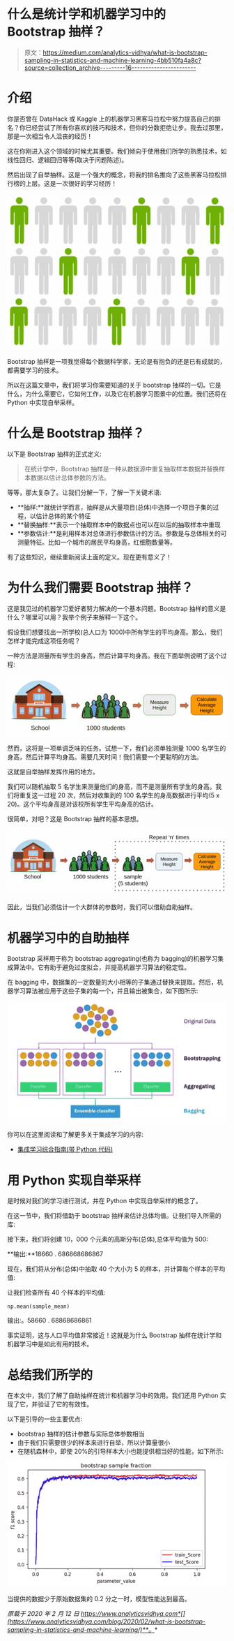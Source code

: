# 什么是统计学和机器学习中的 Bootstrap 抽样？

> 原文：<https://medium.com/analytics-vidhya/what-is-bootstrap-sampling-in-statistics-and-machine-learning-4bb510fa4a8c?source=collection_archive---------16----------------------->

# 介绍

你是否曾在 DataHack 或 Kaggle 上的机器学习黑客马拉松中努力提高自己的排名？你已经尝试了所有你喜欢的技巧和技术，但你的分数拒绝让步。我去过那里，那是一次相当令人沮丧的经历！

这在你刚进入这个领域的时候尤其重要。我们倾向于使用我们所学的熟悉技术，如线性回归、逻辑回归等等(取决于问题陈述)。

然后出现了自举抽样。这是一个强大的概念，将我的排名推向了这些黑客马拉松排行榜的上层。这是一次很好的学习经历！

![](img/0f9f41acf31ef0bb1f082b5aa43cd51c.png)

Bootstrap 抽样是一项我觉得每个数据科学家，无论是有抱负的还是已有成就的，都需要学习的技术。

所以在这篇文章中，我们将学习你需要知道的关于 bootstrap 抽样的一切。它是什么，为什么需要它，它如何工作，以及它在机器学习图景中的位置。我们还将在 Python 中实现自举采样。

# 什么是 Bootstrap 抽样？

以下是 Bootstrap 抽样的正式定义:

> 在统计学中，Bootstrap 抽样是一种从数据源中重复抽取样本数据并替换样本数据以估计总体参数的方法。

等等，那太复杂了。让我们分解一下，了解一下关键术语:

*   **抽样:**就统计学而言，抽样是从大量项目(总体)中选择一个项目子集的过程，以估计总体的某个特征
*   **替换抽样:**表示一个抽取样本中的数据点也可以在以后的抽取样本中重现
*   **参数估计:**是利用样本对总体进行参数估计的方法。参数是与总体相关的可测量特征。比如一个城市的居民平均身高，红细胞数量等。

有了这些知识，继续重新阅读上面的定义。现在更有意义了！

# 为什么我们需要 Bootstrap 抽样？

这是我见过的机器学习爱好者努力解决的一个基本问题。Bootstrap 抽样的意义是什么？哪里可以用？我举个例子来解释一下这个。

假设我们想要找出一所学校(总人口为 1000)中所有学生的平均身高。那么，我们怎样才能完成这项任务呢？

一种方法是测量所有学生的身高，然后计算平均身高。我在下面举例说明了这个过程:

![](img/a5a08d19e535dc41769d05691a8d0b5e.png)

然而，这将是一项单调乏味的任务。试想一下，我们必须单独测量 1000 名学生的身高，然后计算平均身高。需要几天时间！我们需要一个更聪明的方法。

这就是自举抽样发挥作用的地方。

我们可以随机抽取 5 名学生来测量他们的身高，而不是测量所有学生的身高。我们将重复这一过程 20 次，然后对收集到的 100 名学生的身高数据进行平均(5 x 20)。这个平均身高是对该校所有学生平均身高的估计。

很简单，对吧？这是 Bootstrap 抽样的基本思想。

![](img/406cf1e0d0dec010bbf833124087baff.png)

因此，当我们必须估计一个大群体的参数时，我们可以借助自助抽样。

# 机器学习中的自助抽样

Bootstrap 采样用于称为 bootstrap aggregating(也称为 bagging)的机器学习集成算法中。它有助于避免过度拟合，并提高机器学习算法的稳定性。

在 bagging 中，数据集的一定数量的大小相等的子集通过替换来提取。然后，机器学习算法被应用于这些子集的每一个，并且输出被集合，如下图所示:

![](img/1459fa761a072ae0df6e8073dc2d2d12.png)

你可以在这里阅读和了解更多关于集成学习的内容:

*   [集成学习综合指南(带 Python 代码)](https://www.analyticsvidhya.com/blog/2018/06/comprehensive-guide-for-ensemble-models/)

# 用 Python 实现自举采样

是时候对我们的学习进行测试，并在 Python 中实现自举采样的概念了。

在这一节中，我们将借助于 bootstrap 抽样来估计总体均值。让我们导入所需的库:

接下来，我们将创建 10，000 个元素的高斯分布(总体),总体平均值为 500:

**输出:**18660 . 686868686867

现在，我们将从分布(总体)中抽取 40 个大小为 5 的样本，并计算每个样本的平均值:

让我们检查所有 40 个样本的平均值:

```
np.mean(sample_mean)
```

输出:。58660 . 68868686861

事实证明，这与人口平均值非常接近！这就是为什么 Bootstrap 抽样在统计学和机器学习中是如此有用的技术。

# 总结我们所学的

在本文中，我们了解了自助抽样在统计和机器学习中的效用。我们还用 Python 实现了它，并验证了它的有效性。

以下是引导的一些主要优点:

*   bootstrap 抽样的估计参数与实际总体参数相当
*   由于我们只需要很少的样本来进行自举，所以计算量很小
*   在随机森林中，即使 20%的引导样本大小也能提供相当好的性能，如下所示:

![](img/417bff26b7513eb8a511da44a19376b2.png)

当提供的数据少于原始数据集的 0.2 分之一时，模型性能达到最高。

*原载于 2020 年 2 月 12 日 https://www.analyticsvidhya.com*[](https://www.analyticsvidhya.com/blog/2020/02/what-is-bootstrap-sampling-in-statistics-and-machine-learning/)**。**
